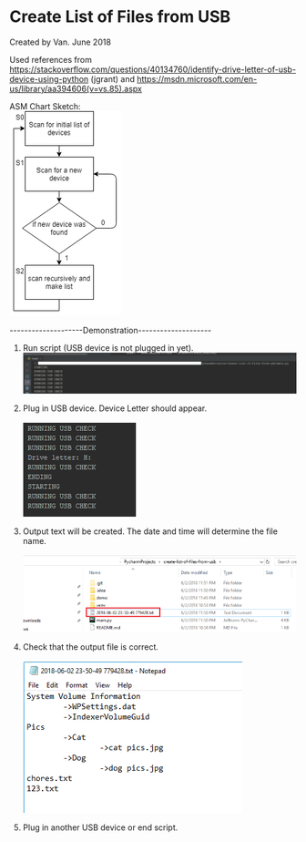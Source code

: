# Create List of Files from USB
Created by Van. June 2018

Used references from https://stackoverflow.com/questions/40134760/identify-drive-letter-of-usb-device-using-python (jgrant) and https://msdn.microsoft.com/en-us/library/aa394606(v=vs.85).aspx

ASM Chart Sketch:<br />
![ASM](/demo/1.png)

--------------------Demonstration--------------------<br />
1. Run script (USB device is not plugged in yet). <br />
![START](/demo/2.png)

2. Plug in USB device. Device Letter should appear. <br />  
![3](/demo/3.png)

3. Output text will be created. The date and time will determine the file name.<br />  
![4](/demo/4.png)

4. Check that the output file is correct.<br />  
![5](/demo/5.png)

5. Plug in another USB device or end script. <br />  
